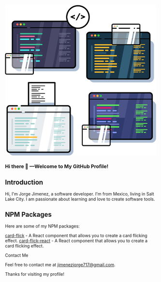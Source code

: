 <!--
**jorgejimenezQ/jorgejimenezQ** is a ✨ _special_ ✨ repository because its `README.md` (this file) appears on your GitHub profile.

Here are some ideas to get you started:

- 🔭 I’m currently working on ...
- 🌱 I’m currently learning ...
- 👯 I’m looking to collaborate on ...
- 🤔 I’m looking for help with ...
- 💬 Ask me about ...
- 📫 How to reach me: ...
- 😄 Pronouns: ...
- ⚡ Fun fact: ...
-->

<!-- ![image of a computer](desk.png) -->
<!-- How to use webp -->
<img src="monitors.webp" width="500px"/>

### Hi there 👋 ––Welcome to My GitHub Profile!

## Introduction

Hi, I'm Jorge Jimenez, a software developer. I'm from Mexico, living in Salt Lake City. I am passionate about learning and love to create software tools.

## NPM Packages

Here are some of my NPM packages:

[card-flick](https://www.npmjs.com/package/card-flick) - A React component that allows you to create a card flicking effect.
[card-flick-react](https://www.npmjs.com/package/card-flick-react) - A React component that allows you to create a card flicking effect.

Contact Me

Feel free to contact me at jimenezjorge717@gmail.com.

Thanks for visiting my profile!

